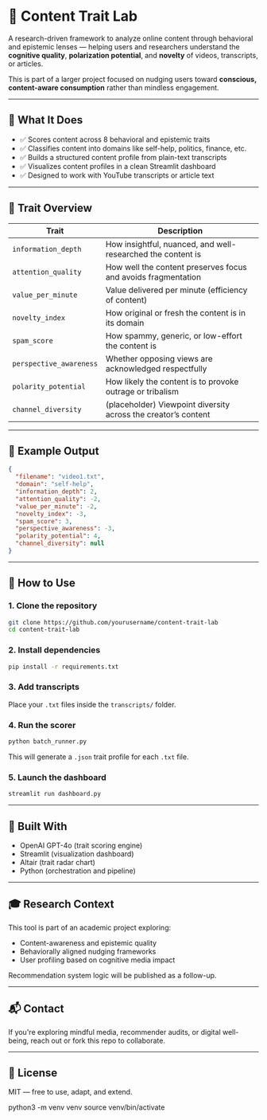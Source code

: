 # 🧠 Content Trait Lab

A research-driven framework to analyze online content through behavioral and epistemic lenses — helping users and researchers understand the **cognitive quality**, **polarization potential**, and **novelty** of videos, transcripts, or articles.

This is part of a larger project focused on nudging users toward **conscious, content-aware consumption** rather than mindless engagement.

---

## 📐 What It Does

- ✅ Scores content across 8 behavioral and epistemic traits
- ✅ Classifies content into domains like self-help, politics, finance, etc.
- ✅ Builds a structured content profile from plain-text transcripts
- ✅ Visualizes content profiles in a clean Streamlit dashboard
- ✅ Designed to work with YouTube transcripts or article text

---

## 🧪 Trait Overview

| Trait                   | Description                                                    |
| ----------------------- | -------------------------------------------------------------- |
| `information_depth`     | How insightful, nuanced, and well-researched the content is    |
| `attention_quality`     | How well the content preserves focus and avoids fragmentation  |
| `value_per_minute`      | Value delivered per minute (efficiency of content)             |
| `novelty_index`         | How original or fresh the content is in its domain             |
| `spam_score`            | How spammy, generic, or low-effort the content is              |
| `perspective_awareness` | Whether opposing views are acknowledged respectfully           |
| `polarity_potential`    | How likely the content is to provoke outrage or tribalism      |
| `channel_diversity`     | (placeholder) Viewpoint diversity across the creator’s content |

---

## 📁 Example Output

```json
{
  "filename": "video1.txt",
  "domain": "self-help",
  "information_depth": 2,
  "attention_quality": -2,
  "value_per_minute": -2,
  "novelty_index": -3,
  "spam_score": 3,
  "perspective_awareness": -3,
  "polarity_potential": 4,
  "channel_diversity": null
}
```

---

## 🚀 How to Use

### 1. Clone the repository

```bash
git clone https://github.com/yourusername/content-trait-lab
cd content-trait-lab
```

### 2. Install dependencies

```bash
pip install -r requirements.txt
```

### 3. Add transcripts

Place your `.txt` files inside the `transcripts/` folder.

### 4. Run the scorer

```bash
python batch_runner.py
```

This will generate a `.json` trait profile for each `.txt` file.

### 5. Launch the dashboard

```bash
streamlit run dashboard.py
```

---

## 🧱 Built With

- OpenAI GPT-4o (trait scoring engine)
- Streamlit (visualization dashboard)
- Altair (trait radar chart)
- Python (orchestration and pipeline)

---

## 🎓 Research Context

This tool is part of an academic project exploring:

- Content-awareness and epistemic quality
- Behaviorally aligned nudging frameworks
- User profiling based on cognitive media impact

Recommendation system logic will be published as a follow-up.

---

## 📬 Contact

If you're exploring mindful media, recommender audits, or digital well-being, reach out or fork this repo to collaborate.

---

## 🧭 License

MIT — free to use, adapt, and extend.

python3 -m venv venv
source venv/bin/activate

